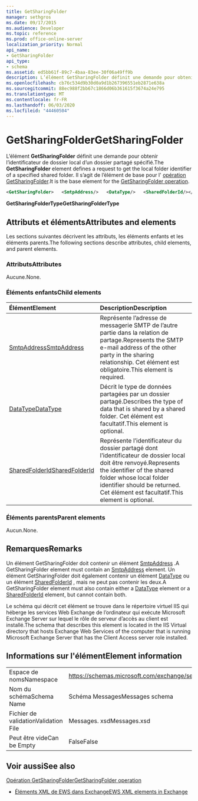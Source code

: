 ```yaml
---
title: GetSharingFolder
manager: sethgros
ms.date: 09/17/2015
ms.audience: Developer
ms.topic: reference
ms.prod: office-online-server
localization_priority: Normal
api_name:
- GetSharingFolder
api_type:
- schema
ms.assetid: ed5bb61f-89c7-4baa-83ee-30f06a49ff9b
description: L’élément GetSharingFolder définit une demande pour obtenir l’identificateur de dossier local d’un dossier partagé spécifié. Il s’agit de l’élément de base pour l’opération GetSharingFolder.
ms.openlocfilehash: cb76c534d9b30d0a9d1b267396551eb2871e638a
ms.sourcegitcommit: 88ec988f2bb67c1866d06b361615f3674a24e795
ms.translationtype: MT
ms.contentlocale: fr-FR
ms.lasthandoff: 06/03/2020
ms.locfileid: "44460504"
---
```

# <a name="getsharingfolder"></a><span data-ttu-id="77c2d-104">GetSharingFolder</span><span class="sxs-lookup"><span data-stu-id="77c2d-104">GetSharingFolder</span></span>

<span data-ttu-id="77c2d-105">L’élément **GetSharingFolder** définit une demande pour obtenir l’identificateur de dossier local d’un dossier partagé spécifié.</span><span class="sxs-lookup"><span data-stu-id="77c2d-105">The **GetSharingFolder** element defines a request to get the local folder identifier of a specified shared folder.</span></span> <span data-ttu-id="77c2d-106">Il s’agit de l’élément de base pour l' [opération GetSharingFolder](getsharingfolder-operation.md).</span><span class="sxs-lookup"><span data-stu-id="77c2d-106">It is the base element for the [GetSharingFolder operation](getsharingfolder-operation.md).</span></span>
  
```xml
<GetSharingFolder>   <SmtpAddress/>   <DataType/>   <SharedFolderId/></GetSharingFolder>
```

 <span data-ttu-id="77c2d-107">**GetSharingFolderType**</span><span class="sxs-lookup"><span data-stu-id="77c2d-107">**GetSharingFolderType**</span></span>
## <a name="attributes-and-elements"></a><span data-ttu-id="77c2d-108">Attributs et éléments</span><span class="sxs-lookup"><span data-stu-id="77c2d-108">Attributes and elements</span></span>

<span data-ttu-id="77c2d-109">Les sections suivantes décrivent les attributs, les éléments enfants et les éléments parents.</span><span class="sxs-lookup"><span data-stu-id="77c2d-109">The following sections describe attributes, child elements, and parent elements.</span></span>
  
### <a name="attributes"></a><span data-ttu-id="77c2d-110">Attributs</span><span class="sxs-lookup"><span data-stu-id="77c2d-110">Attributes</span></span>

<span data-ttu-id="77c2d-111">Aucune.</span><span class="sxs-lookup"><span data-stu-id="77c2d-111">None.</span></span>
  
### <a name="child-elements"></a><span data-ttu-id="77c2d-112">Éléments enfants</span><span class="sxs-lookup"><span data-stu-id="77c2d-112">Child elements</span></span>

|<span data-ttu-id="77c2d-113">**Élément**</span><span class="sxs-lookup"><span data-stu-id="77c2d-113">**Element**</span></span>|<span data-ttu-id="77c2d-114">**Description**</span><span class="sxs-lookup"><span data-stu-id="77c2d-114">**Description**</span></span>|
|:-----|:-----|
|[<span data-ttu-id="77c2d-115">SmtpAddress</span><span class="sxs-lookup"><span data-stu-id="77c2d-115">SmtpAddress</span></span>](smtpaddress.md) <br/> |<span data-ttu-id="77c2d-116">Représente l’adresse de messagerie SMTP de l’autre partie dans la relation de partage.</span><span class="sxs-lookup"><span data-stu-id="77c2d-116">Represents the SMTP e-mail address of the other party in the sharing relationship.</span></span> <span data-ttu-id="77c2d-117">Cet élément est obligatoire.</span><span class="sxs-lookup"><span data-stu-id="77c2d-117">This element is required.</span></span>  <br/> |
|[<span data-ttu-id="77c2d-118">DataType</span><span class="sxs-lookup"><span data-stu-id="77c2d-118">DataType</span></span>](datatype.md) <br/> |<span data-ttu-id="77c2d-119">Décrit le type de données partagées par un dossier partagé.</span><span class="sxs-lookup"><span data-stu-id="77c2d-119">Describes the type of data that is shared by a shared folder.</span></span> <span data-ttu-id="77c2d-120">Cet élément est facultatif.</span><span class="sxs-lookup"><span data-stu-id="77c2d-120">This element is optional.</span></span>  <br/> |
|[<span data-ttu-id="77c2d-121">SharedFolderId</span><span class="sxs-lookup"><span data-stu-id="77c2d-121">SharedFolderId</span></span>](sharedfolderid.md) <br/> |<span data-ttu-id="77c2d-122">Représente l’identificateur du dossier partagé dont l’identificateur de dossier local doit être renvoyé.</span><span class="sxs-lookup"><span data-stu-id="77c2d-122">Represents the identifier of the shared folder whose local folder identifier should be returned.</span></span> <span data-ttu-id="77c2d-123">Cet élément est facultatif.</span><span class="sxs-lookup"><span data-stu-id="77c2d-123">This element is optional.</span></span>  <br/> |
   
### <a name="parent-elements"></a><span data-ttu-id="77c2d-124">Éléments parents</span><span class="sxs-lookup"><span data-stu-id="77c2d-124">Parent elements</span></span>

<span data-ttu-id="77c2d-125">Aucun.</span><span class="sxs-lookup"><span data-stu-id="77c2d-125">None.</span></span>
  
## <a name="remarks"></a><span data-ttu-id="77c2d-126">Remarques</span><span class="sxs-lookup"><span data-stu-id="77c2d-126">Remarks</span></span>

<span data-ttu-id="77c2d-127">Un élément GetSharingFolder doit contenir un élément [SmtpAddress](smtpaddress.md) .</span><span class="sxs-lookup"><span data-stu-id="77c2d-127">A GetSharingFolder element must contain an [SmtpAddress](smtpaddress.md) element.</span></span> <span data-ttu-id="77c2d-128">Un élément GetSharingFolder doit également contenir un élément [DataType](datatype.md) ou un élément [SharedFolderId](sharedfolderid.md) , mais ne peut pas contenir les deux.</span><span class="sxs-lookup"><span data-stu-id="77c2d-128">A GetSharingFolder element must also contain either a [DataType](datatype.md) element or a [SharedFolderId](sharedfolderid.md) element, but cannot contain both.</span></span> 
  
<span data-ttu-id="77c2d-129">Le schéma qui décrit cet élément se trouve dans le répertoire virtuel IIS qui héberge les services Web Exchange de l’ordinateur qui exécute Microsoft Exchange Server sur lequel le rôle de serveur d’accès au client est installé.</span><span class="sxs-lookup"><span data-stu-id="77c2d-129">The schema that describes this element is located in the IIS Virtual directory that hosts Exchange Web Services of the computer that is running Microsoft Exchange Server that has the Client Access server role installed.</span></span>
  
## <a name="element-information"></a><span data-ttu-id="77c2d-130">Informations sur l'élément</span><span class="sxs-lookup"><span data-stu-id="77c2d-130">Element information</span></span>

|||
|:-----|:-----|
|<span data-ttu-id="77c2d-131">Espace de noms</span><span class="sxs-lookup"><span data-stu-id="77c2d-131">Namespace</span></span>  <br/> |https://schemas.microsoft.com/exchange/services/2006/messages  <br/> |
|<span data-ttu-id="77c2d-132">Nom du schéma</span><span class="sxs-lookup"><span data-stu-id="77c2d-132">Schema Name</span></span>  <br/> |<span data-ttu-id="77c2d-133">Schéma Messages</span><span class="sxs-lookup"><span data-stu-id="77c2d-133">Messages schema</span></span>  <br/> |
|<span data-ttu-id="77c2d-134">Fichier de validation</span><span class="sxs-lookup"><span data-stu-id="77c2d-134">Validation File</span></span>  <br/> |<span data-ttu-id="77c2d-135">Messages. xsd</span><span class="sxs-lookup"><span data-stu-id="77c2d-135">Messages.xsd</span></span>  <br/> |
|<span data-ttu-id="77c2d-136">Peut être vide</span><span class="sxs-lookup"><span data-stu-id="77c2d-136">Can be Empty</span></span>  <br/> |<span data-ttu-id="77c2d-137">False</span><span class="sxs-lookup"><span data-stu-id="77c2d-137">False</span></span>  <br/> |
   
## <a name="see-also"></a><span data-ttu-id="77c2d-138">Voir aussi</span><span class="sxs-lookup"><span data-stu-id="77c2d-138">See also</span></span>



[<span data-ttu-id="77c2d-139">Opération GetSharingFolder</span><span class="sxs-lookup"><span data-stu-id="77c2d-139">GetSharingFolder operation</span></span>](getsharingfolder-operation.md)


- [<span data-ttu-id="77c2d-140">Éléments XML de EWS dans Exchange</span><span class="sxs-lookup"><span data-stu-id="77c2d-140">EWS XML elements in Exchange</span></span>](ews-xml-elements-in-exchange.md)

